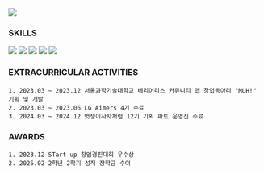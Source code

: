 <img src="https://capsule-render.vercel.app/api?type=soft&theme=merko&height=300&section=header&text=seokju's%20github&fontSize=90" />

### SKILLS
 <img src="https://img.shields.io/badge/java-007396?style=for-the-badge&logo=java&logoColor=white"> <img src="https://img.shields.io/badge/python-3776AB?style=for-the-badge&logo=python&logoColor=white"> 
     <img src="https://img.shields.io/badge/firebase-FFCA28?style=for-the-badge&logo=firebase&logoColor=white">
    <img src="https://img.shields.io/badge/flutter-02569B?style=for-the-badge&logo=flutter&logoColor=white">
<img src="https://img.shields.io/badge/react-61DAFB?style=for-the-badge&logo=react&logoColor=black"> 

### EXTRACURRICULAR ACTIVITIES
```
1. 2023.03 ~ 2023.12 서울과학기술대학교 베리어리스 커뮤니티 맵 창업동아리 "MUH!" 기획 및 개발
2. 2023.03 ~ 2023.06 LG Aimers 4기 수료 
3. 2024.03 ~ 2024.12 멋쟁이사자처럼 12기 기획 파트 운영진 수료
```

### AWARDS
```
1. 2023.12 STart-up 창업경진대회 우수상
2. 2025.02 2학년 2학기 성적 장학금 수여
```
